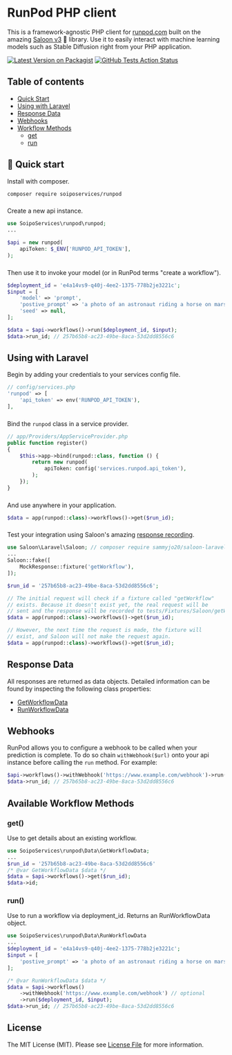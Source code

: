 # RunPod PHP client
This is a framework-agnostic PHP client for [runpod.com](https://www.runpod.com/) built on the amazing [Saloon v3](https://docs.saloon.dev/) 🤠 library. Use it to easily interact with machine learning models such as Stable Diffusion right from your PHP application.

[![Latest Version on Packagist](https://img.shields.io/packagist/v/soiposervices/runpod.svg?style=flat-square)](https://packagist.org/packages/soiposervices/runpod)
[![GitHub Tests Action Status](https://github.com/SoipoServices/runpod/actions/workflows/tests.yml/badge.svg?branch=main)](https://github.com/SoipoServices/runpod/actions/workflows/tests.yml)

## Table of contents
- [Quick Start](https://github.com/soiposervices/runpod#-quick-start)
- [Using with Laravel](https://github.com/soiposervices/runpod#using-with-laravel)
- [Response Data](https://github.com/soiposervices/runpod#response-data)
- [Webhooks](https://github.com/soiposervices/runpod#webhooks)
- [Workflow Methods](https://github.com/soiposervices/runpod#available-prediction-methods)
    - [get](https://github.com/soiposervices/runpod#get)
    - [run](https://github.com/soiposervices/runpod#run)

## 🚀 Quick start

Install with composer.

```bash
composer require soiposervices/runpod
```
### 

Create a new api instance.
```php
use SoipoServices\runpod\runpod;
...

$api = new runpod(
    apiToken: $_ENV['RUNPOD_API_TOKEN'],
);
```
###

Then use it to invoke your model (or in RunPod terms "create a workflow").
```php
$deployment_id = 'e4a14vs9-q40j-4ee2-1375-778b2je3221c';
$input = [
    'model' => 'prompt',
    'postive_prompt' => 'a photo of an astronaut riding a horse on mars',
    'seed' => null,
];

$data = $api->workflows()->run($deployment_id, $input);
$data->run_id; // 257b65b8-ac23-49be-8aca-53d2dd8556c6
```

## Using with Laravel
Begin by adding your credentials to your services config file.
```php
// config/services.php
'runpod' => [
    'api_token' => env('RUNPOD_API_TOKEN'),
],
```
###

Bind the `runpod` class in a service provider.
```php
// app/Providers/AppServiceProvider.php
public function register()
{
    $this->app->bind(runpod::class, function () {
        return new runpod(
            apiToken: config('services.runpod.api_token'),
        );
    });
}
````
###

And use anywhere in your application.
```php
$data = app(runpod::class)->workflows()->get($run_id);
```
###

Test your integration using Saloon's amazing [response recording](https://docs.saloon.dev/testing/recording-requests#fixture-path).
```php
use Saloon\Laravel\Saloon; // composer require sammyjo20/saloon-laravel "^2.0"
...
Saloon::fake([
    MockResponse::fixture('getWorkflow'),
]);

$run_id = '257b65b8-ac23-49be-8aca-53d2dd8556c6';

// The initial request will check if a fixture called "getWorkflow" 
// exists. Because it doesn't exist yet, the real request will be
// sent and the response will be recorded to tests/Fixtures/Saloon/getWorkflow.json.
$data = app(runpod::class)->workflows()->get($run_id);

// However, the next time the request is made, the fixture will 
// exist, and Saloon will not make the request again.
$data = app(runpod::class)->workflows()->get($run_id);
```

## Response Data
All responses are returned as data objects. Detailed information can be found by inspecting the following class properties:

* [GetWorkflowData](https://github.com/SoipoServices/runpod/blob/main/src/Data/GetWorkflowData.php)
* [RunWorkflowData](https://github.com/SoipoServices/runpod/blob/main/src/Data/RunWorkflowData.php)

## Webhooks
RunPod allows you to configure a webhook to be called when your prediction is complete. To do so chain `withWebhook($url)` onto your api instance before calling the `run` method. For example:

```php
$api->workflows()->withWebhook('https://www.example.com/webhook')->run($deployment_id, $input);
$data->run_id; // 257b65b8-ac23-49be-8aca-53d2dd8556c6
```

## Available Workflow Methods
### get()
Use to get details about an existing workflow.
```php
use SoipoServices\runpod\Data\GetWorkflowData;
...
$run_id = '257b65b8-ac23-49be-8aca-53d2dd8556c6'
/* @var GetWorkflowData $data */
$data = $api->workflows()->get($run_id);
$data->id;
```

### run()
Use to run a workflow via deployment_id. Returns an RunWorkflowData object.
```php
use SoipoServices\runpod\Data\RunWorkflowData
...
$deployment_id = 'e4a14vs9-q40j-4ee2-1375-778b2je3221c';
$input = [
    'postive_prompt' => 'a photo of an astronaut riding a horse on mars',
];

/* @var RunWorkflowData $data */
$data = $api->workflows()
    ->withWebhook('https://www.example.com/webhook') // optional
    ->run($deployment_id, $input);
$data->run_id; // 257b65b8-ac23-49be-8aca-53d2dd8556c6
```

## License

The MIT License (MIT). Please see [License File](LICENSE.md) for more information.
